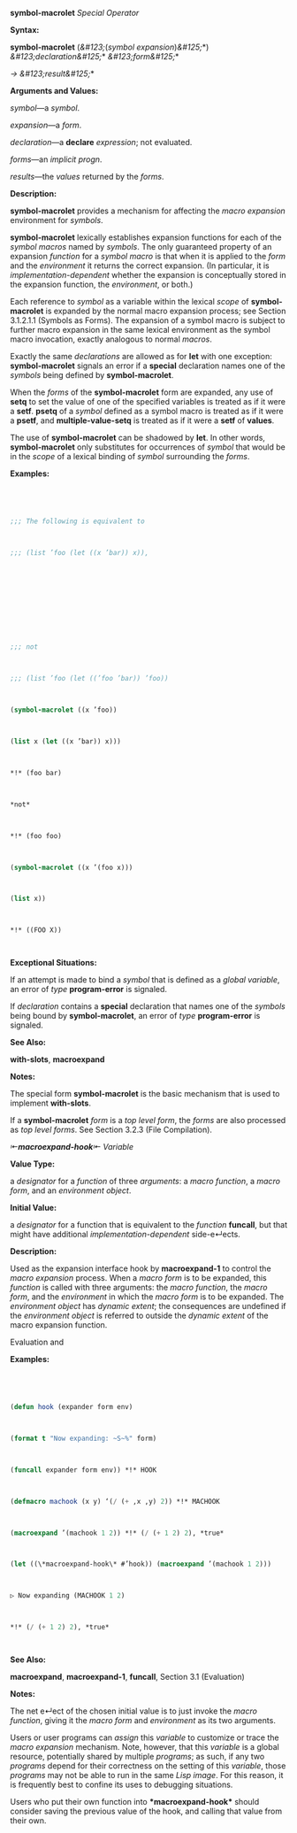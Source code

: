 **symbol-macrolet** *Special Operator* 



**Syntax:** 



**symbol-macrolet** (*\&#123;*(*symbol expansion*)*\&#125;*\*) *\&#123;declaration\&#125;*\* *\&#123;form\&#125;*\* 



*→ \&#123;result\&#125;*\* 



**Arguments and Values:** 



*symbol*—a *symbol*. 



*expansion*—a *form*. 



*declaration*—a **declare** *expression*; not evaluated. 



*forms*—an *implicit progn*. 



*results*—the *values* returned by the *forms*. 



**Description:** 



**symbol-macrolet** provides a mechanism for affecting the *macro expansion* environment for *symbols*. 



**symbol-macrolet** lexically establishes expansion functions for each of the *symbol macros* named by *symbols*. The only guaranteed property of an expansion *function* for a *symbol macro* is that when it is applied to the *form* and the *environment* it returns the correct expansion. (In particular, it is *implementation-dependent* whether the expansion is conceptually stored in the expansion function, the *environment*, or both.) 



Each reference to *symbol* as a variable within the lexical *scope* of **symbol-macrolet** is expanded by the normal macro expansion process; see Section 3.1.2.1.1 (Symbols as Forms). The expansion of a symbol macro is subject to further macro expansion in the same lexical environment as the symbol macro invocation, exactly analogous to normal *macros*. 



Exactly the same *declarations* are allowed as for **let** with one exception: **symbol-macrolet** signals an error if a **special** declaration names one of the *symbols* being defined by **symbol-macrolet**. 



When the *forms* of the **symbol-macrolet** form are expanded, any use of **setq** to set the value of one of the specified variables is treated as if it were a **setf**. **psetq** of a *symbol* defined as a symbol macro is treated as if it were a **psetf**, and **multiple-value-setq** is treated as if it were a **setf** of **values**. 



The use of **symbol-macrolet** can be shadowed by **let**. In other words, **symbol-macrolet** only substitutes for occurrences of *symbol* that would be in the *scope* of a lexical binding of *symbol* surrounding the *forms*. 



**Examples:**
```lisp
 



;;; The following is equivalent to 



;;; (list ’foo (let ((x ’bar)) x)), 



 



 



;;; not 



;;; (list ’foo (let ((’foo ’bar)) ’foo)) 



(symbol-macrolet ((x ’foo)) 



(list x (let ((x ’bar)) x))) 



*!* (foo bar) 



*not* 



*!* (foo foo) 



(symbol-macrolet ((x ’(foo x))) 



(list x)) 



*!* ((FOO X)) 




```
**Exceptional Situations:** 



If an attempt is made to bind a *symbol* that is defined as a *global variable*, an error of *type* **program-error** is signaled. 



If *declaration* contains a **special** declaration that names one of the *symbols* being bound by **symbol-macrolet**, an error of *type* **program-error** is signaled. 



**See Also:** 



**with-slots**, **macroexpand** 



**Notes:** 



The special form **symbol-macrolet** is the basic mechanism that is used to implement **with-slots**. 



If a **symbol-macrolet** *form* is a *top level form*, the *forms* are also processed as *top level forms*. See Section 3.2.3 (File Compilation). 



*⇤***macroexpand-hook***⇤ Variable* 



**Value Type:** 



a *designator* for a *function* of three *arguments*: a *macro function*, a *macro form*, and an *environment object*. 



**Initial Value:** 



a *designator* for a function that is equivalent to the *function* **funcall**, but that might have additional *implementation-dependent* side-e↵ects. 



**Description:** 



Used as the expansion interface hook by **macroexpand-1** to control the *macro expansion* process. When a *macro form* is to be expanded, this *function* is called with three arguments: the *macro function*, the *macro form*, and the *environment* in which the *macro form* is to be expanded. The *environment object* has *dynamic extent*; the consequences are undefined if the *environment object* is referred to outside the *dynamic extent* of the macro expansion function. 



Evaluation and 



 



 



**Examples:**
```lisp
 



(defun hook (expander form env) 



(format t "Now expanding: ~S~%" form) 



(funcall expander form env)) *!* HOOK 



(defmacro machook (x y) ‘(/ (+ ,x ,y) 2)) *!* MACHOOK 



(macroexpand ’(machook 1 2)) *!* (/ (+ 1 2) 2), *true* 



(let ((\*macroexpand-hook\* #’hook)) (macroexpand ’(machook 1 2))) 



▷ Now expanding (MACHOOK 1 2) 



*!* (/ (+ 1 2) 2), *true* 




```
**See Also:** 



**macroexpand**, **macroexpand-1**, **funcall**, Section 3.1 (Evaluation) 



**Notes:** 



The net e↵ect of the chosen initial value is to just invoke the *macro function*, giving it the *macro form* and *environment* as its two arguments. 



Users or user programs can *assign* this *variable* to customize or trace the *macro expansion* mechanism. Note, however, that this *variable* is a global resource, potentially shared by multiple *programs*; as such, if any two *programs* depend for their correctness on the setting of this *variable*, those *programs* may not be able to run in the same *Lisp image*. For this reason, it is frequently best to confine its uses to debugging situations. 



Users who put their own function into **\*macroexpand-hook\*** should consider saving the previous value of the hook, and calling that value from their own. 



